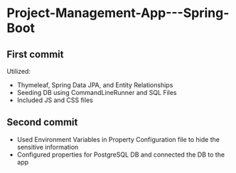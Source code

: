 # Project-Management-App---Spring-Boot


First commit
-----------

Utilized:
- Thymeleaf, Spring Data JPA, and Entity Relationships
- Seeding DB using CommandLineRunner and SQL Files
- Included JS and CSS files

Second commit
-------------

- Used Environment Variables in Property Configuration file to hide the sensitive information
- Configured properties for PostgreSQL DB and connected the DB to the app
